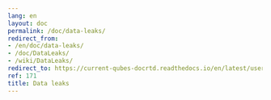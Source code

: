 ```yaml
---
lang: en
layout: doc
permalink: /doc/data-leaks/
redirect_from:
- /en/doc/data-leaks/
- /doc/DataLeaks/
- /wiki/DataLeaks/
redirect_to: https://current-qubes-docrtd.readthedocs.io/en/latest/user/security-in-qubes/data-leaks.html
ref: 171
title: Data leaks
---
```

